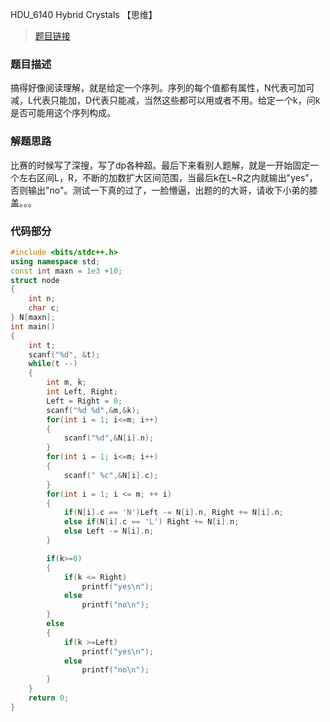 HDU_6140 Hybrid Crystals 【思维】

<!--more-->
> [题目链接](http://acm.hdu.edu.cn/showproblem.php?pid=6140)

### 题目描述 ###
搞得好像阅读理解，就是给定一个序列。序列的每个值都有属性，N代表可加可减，L代表只能加，D代表只能减，当然这些都可以用或者不用。给定一个k，问k是否可能用这个序列构成。
### 解题思路 ###
比赛的时候写了深搜，写了dp各种超。最后下来看别人题解，就是一开始固定一个左右区间L，R，不断的加数扩大区间范围，当最后k在L~R之内就输出"yes"，否则输出"no"。测试一下真的过了，一脸懵逼，出题的的大哥，请收下小弟的膝盖。。。
### 代码部分 ###
```cpp
#include <bits/stdc++.h>
using namespace std;
const int maxn = 1e3 +10;
struct node
{
    int n;
    char c;
} N[maxn];
int main()
{
    int t;
    scanf("%d", &t);
    while(t --)
    {
        int m, k;
        int Left, Right;
        Left = Right = 0;
        scanf("%d %d",&m,&k);
        for(int i = 1; i<=m; i++)
        {
            scanf("%d",&N[i].n);
        }
        for(int i = 1; i<=m; i++)
        {
            scanf(" %c",&N[i].c);
        }
        for(int i = 1; i <= m; ++ i)
        {
            if(N[i].c == 'N')Left -= N[i].n, Right += N[i].n;
            else if(N[i].c == 'L') Right += N[i].n;
            else Left -= N[i].n;
        }

        if(k>=0)
        {
            if(k <= Right)
                printf("yes\n");
            else
                printf("no\n");
        }
        else
        {
            if(k >=Left)
                printf("yes\n");
            else
                printf("no\n");
        }
    }
    return 0;
}

```